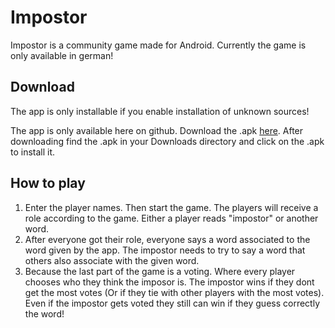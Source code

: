 # Impostor

Impostor is a community game made for Android.
Currently the game is only available in german!

## Download

The app is only installable if you enable installation of unknown sources!

The app is only available here on github.
Download the .apk [here](https://github.com/Lep333/impostor/releases).
After downloading find the .apk in your Downloads directory and click on the .apk to install it.

## How to play

1) Enter the player names. Then start the game.
   The players will receive a role according to the game.
   Either a player reads "impostor" or another word.
2) After everyone got their role, everyone says a word associated to the word given by the app.
   The impostor needs to try to say a word that others also associate with the given word.
3) Because the last part of the game is a voting. Where every player chooses who they think the imposor is.
   The impostor wins if they dont get the most votes (Or if they tie with other players with the most votes).
   Even if the impostor gets voted they still can win if they guess correctly the word!